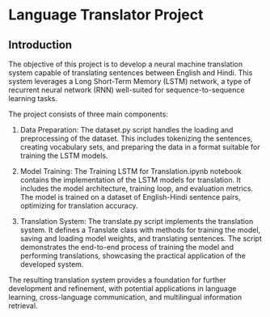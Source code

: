 # Language Translator Project

## Introduction

The objective of this project is to develop a neural machine translation system capable of translating sentences between English and Hindi. This system leverages a Long Short-Term Memory (LSTM) network, a type of recurrent neural network (RNN) well-suited for sequence-to-sequence learning tasks.

The project consists of three main components:

1) Data Preparation: The dataset.py script handles the loading and preprocessing of the dataset. This includes tokenizing the sentences, creating vocabulary sets, and preparing the data in a format suitable for training the LSTM models.

2) Model Training: The Training LSTM for Translation.ipynb notebook contains the implementation of the LSTM models for translation. It includes the model architecture, training loop, and evaluation metrics. The model is trained on a dataset of English-Hindi sentence pairs, optimizing for translation accuracy.

3) Translation System: The translate.py script implements the translation system. It defines a Translate class with methods for training the model, saving and loading model weights, and translating sentences. The script demonstrates the end-to-end process of training the model and performing translations, showcasing the practical application of the developed system.

The resulting translation system provides a foundation for further development and refinement, with potential applications in language learning, cross-language communication, and multilingual information retrieval.
